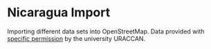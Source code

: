 # Nicaragua Import

Importing different data sets into OpenStreetMap. Data provided with [specific permission](./permission_uraccan.jpg) by the university URACCAN.
